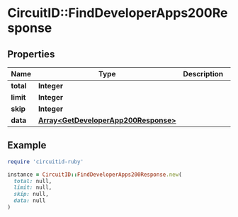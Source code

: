 # CircuitID::FindDeveloperApps200Response

## Properties

| Name | Type | Description | Notes |
| ---- | ---- | ----------- | ----- |
| **total** | **Integer** |  |  |
| **limit** | **Integer** |  |  |
| **skip** | **Integer** |  |  |
| **data** | [**Array&lt;GetDeveloperApp200Response&gt;**](GetDeveloperApp200Response.md) |  |  |

## Example

```ruby
require 'circuitid-ruby'

instance = CircuitID::FindDeveloperApps200Response.new(
  total: null,
  limit: null,
  skip: null,
  data: null
)
```

